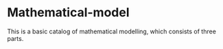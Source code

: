 # Mathematical-model
This is a basic catalog of mathematical modelling, which consists of three parts. 
